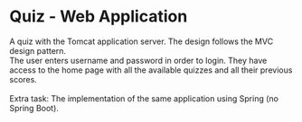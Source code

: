 # Quiz - Web Application
A quiz with the Tomcat application server. The design follows the MVC design pattern. <br>
The user enters username and password in order to login. They have access to the home page with all the available quizzes and all their previous scores. 
<br> <br>
Extra task: The implementation of the same application using Spring (no Spring Boot).
